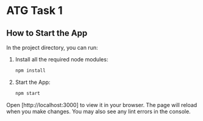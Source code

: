 
# ATG Task 1

## How to Start the App

In the project directory, you can run:

1. Install all the required node modules:

   ```bash
   npm install
   ```

2. Start the App:

   ```bash
   npm start
   ```

Open [http://localhost:3000] to view it in your browser. The page will reload when you make changes. You may also see any lint errors in the console.
